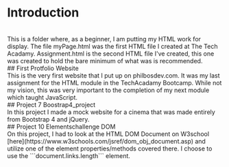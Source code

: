 # Introduction
<br />
This is a folder where, as a beginner, I am putting my HTML work for display.
The file myPage.html was the first HTML file I created at The Tech Acadamy.
Assignment.html is the second HTML file I've created, this one was created to hold the bare minimum of what was is recommended.<br>
## First Protfolio Website<br>
This is the very first website that I put up on philbosdev.com. It was my last assignment for the HTML module in the TechAcadamy Bootcamp. While not my vision, this was very important to the completion of my next module which taught JavaScript.<br>
## Project 7 Boostrap4_project<br>
In this project I made a mock website for a cinema that was made entirely from Bootstrap 4 and jQuery.<br>
## Project 10 Elementschallenge DOM<br>
On this project, I had to look at the HTML DOM Document on W3school [here](https://www.w3schools.com/jsref/dom_obj_document.asp) and utilize one of the element properties/methods covered there. I choose to use the ```document.links.length``` element.